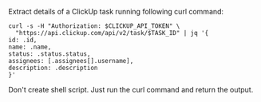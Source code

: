 Extract details of a ClickUp task running following curl command:

```
curl -s -H "Authorization: $CLICKUP_API_TOKEN" \
  "https://api.clickup.com/api/v2/task/$TASK_ID" | jq '{
id: .id,
name: .name,
status: .status.status,
assignees: [.assignees[].username],
description: .description
}'
```

Don't create shell script. Just run the curl command and return the output.
